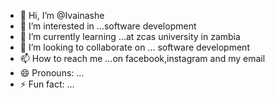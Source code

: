 - 👋 Hi, I’m @Ivainashe
- 👀 I’m interested in ...software development
- 🌱 I’m currently learning ...at zcas university in zambia
- 💞️ I’m looking to collaborate on ... software development
- 📫 How to reach me ...on facebook,instagram  and my email 
- 😄 Pronouns: ...
- ⚡ Fun fact: ...

<!---
Ivainashe/Ivainashe is a ✨ special ✨ repository because its `README.md` (this file) appears on your GitHub profile.
You can click the Preview link to take a look at your changes.
--->
